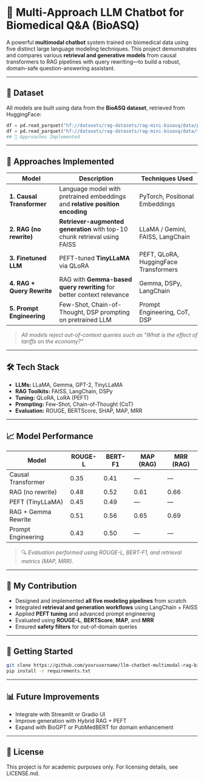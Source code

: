 # 🧠 Multi-Approach LLM Chatbot for Biomedical Q&A (BioASQ)

A powerful **multimodal chatbot** system trained on biomedical data using five distinct large language modeling techniques. This project demonstrates and compares various **retrieval and generative models** from causal transformers to RAG pipelines with query rewriting—to build a robust, domain-safe question-answering assistant.

---

## 📂 Dataset

All models are built using data from the **BioASQ dataset**, retrieved from HuggingFace:

```python
df = pd.read_parquet("hf://datasets/rag-datasets/rag-mini-bioasq/data/passages.parquet/part.0.parquet")
df = pd.read_parquet("hf://datasets/rag-datasets/rag-mini-bioasq/data/test.parquet/part.0.parquet")
## 🔧 Approaches Implemented
```
---

## 🔧 Approaches Implemented

| Model                        | Description                                                              | Techniques Used                               |
|-----------------------------|--------------------------------------------------------------------------|------------------------------------------------|
| **1. Causal Transformer**   | Language model with pretrained embeddings and **relative position encoding** | PyTorch, Positional Embeddings                 |
| **2. RAG (no rewrite)**     | **Retriever-augmented generation** with top-10 chunk retrieval using FAISS | LLaMA / Gemini, FAISS, LangChain              |
| **3. Finetuned LLM**        | PEFT-tuned **TinyLLaMA** via QLoRA                                       | PEFT, QLoRA, HuggingFace Transformers          |
| **4. RAG + Query Rewrite**  | RAG with **Gemma-based query rewriting** for better context relevance    | Gemma, DSPy, LangChain                         |
| **5. Prompt Engineering**   | Few-Shot, Chain-of-Thought, DSP prompting on pretrained LLM              | Prompt Engineering, CoT, DSP                   |

> _All models reject out-of-context queries such as "What is the effect of tariffs on the economy?"_

---

## 🛠️ Tech Stack

- **LLMs:** LLaMA, Gemma, GPT-2, TinyLLaMA  
- **RAG Toolkits:** FAISS, LangChain, DSPy  
- **Tuning:** QLoRA, LoRA (PEFT)  
- **Prompting:** Few-Shot, Chain-of-Thought (CoT)  
- **Evaluation:** ROUGE, BERTScore, SHAP, MAP, MRR  

---

## 📈 Model Performance

| Model                   | ROUGE-L | BERT-F1 | MAP (RAG) | MRR (RAG) |
|-------------------------|---------|---------|-----------|-----------|
| Causal Transformer      | 0.35    | 0.41    | —         | —         |
| RAG (no rewrite)        | 0.48    | 0.52    | 0.61      | 0.66      |
| PEFT (TinyLLaMA)        | 0.45    | 0.49    | —         | —         |
| RAG + Gemma Rewrite     | 0.51    | 0.56    | 0.65      | 0.69      |
| Prompt Engineering      | 0.43    | 0.50    | —         | —         |

> 🔍 _Evaluation performed using ROUGE-L, BERT-F1, and retrieval metrics (MAP, MRR)._

---

## 📌 My Contribution

- Designed and implemented **all five modeling pipelines** from scratch  
- Integrated **retrieval and generation workflows** using LangChain + FAISS  
- Applied **PEFT tuning** and advanced prompt engineering  
- Evaluated using **ROUGE-L**, **BERTScore**, **MAP**, and **MRR** 
- Ensured **safety filters** for out-of-domain queries  

---

## 🚀 Getting Started

```bash
git clone https://github.com/yourusername/llm-chatbot-multimodal-rag-bioasq.git
pip install -r requirements.txt
```
---

## 📊 Future Improvements

- Integrate with Streamlit or Gradio UI
- Improve generation with Hybrid RAG + PEFT
- Expand with BioGPT or PubMedBERT for domain enhancement

---

## 📎 License

This project is for academic purposes only. For licensing details, see LICENSE.md.


